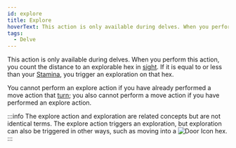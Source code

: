 ```yaml
---
id: explore
title: Explore
hoverText: This action is only available during delves. When you perform this action, you count the distance to an explorable hex in [sight](/docs/glossary/sight). If it is equal to or less than your [Stamina](/docs/stats/stamina), you trigger an exploration on that hex.
tags:
  - Delve
---
```


This action is only available during delves. When you perform this action, you count the distance to an explorable hex in [sight](/docs/glossary/sight). If it is equal to or less than your [Stamina](/docs/stats/stamina), you trigger an exploration on that hex.

You cannot perform an explore action if you have already performed a move action that [turn](/docs/glossary/turn); you also cannot perform a move action if you have performed an explore action.

:::info
The explore action and exploration are related concepts but are not identical terms. The explore action triggers an exploration, but exploration can also be triggered in other ways, such as moving into a <img src="/icons/door.svg" alt="Door Icon" class="icon-svg" /> hex.
:::
